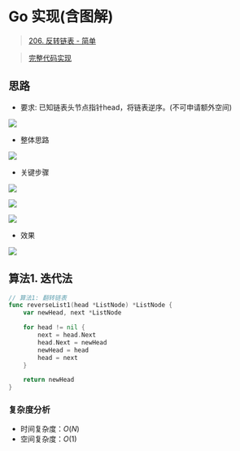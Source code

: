 # Go 实现(含图解)

> [206. 反转链表 - 简单](https://leetcode-cn.com/problems/reverse-linked-list/)

> [完整代码实现](https://github.com/bingohuang/go-codes/blob/master/leetcode/editor/cn/p206_d1_ReverseLinkedList_test.go)

## 思路
- 要求: 已知链表头节点指针head，将链表逆序。(不可申请额外空间)

![](https://leetcode-cn.oss-cn-hangzhou.aliyuncs.com/p206/p206-1.png)

- 整体思路

![](https://leetcode-cn.oss-cn-hangzhou.aliyuncs.com/p206/p206-2.png)

- 关键步骤

![](https://leetcode-cn.oss-cn-hangzhou.aliyuncs.com/p206/p206-9.png)

![](https://leetcode-cn.oss-cn-hangzhou.aliyuncs.com/p206/p206-10.png)

![](https://leetcode-cn.oss-cn-hangzhou.aliyuncs.com/p206/p206-11.png)

- 效果

![](https://leetcode-cn.oss-cn-hangzhou.aliyuncs.com/p206/p206-12.png)

## 算法1. 迭代法
```go
// 算法1: 翻转链表
func reverseList1(head *ListNode) *ListNode {
	var newHead, next *ListNode

	for head != nil {
		next = head.Next
		head.Next = newHead
		newHead = head
		head = next
	}

	return newHead
}
```

### 复杂度分析
- 时间复杂度：$O(N)$
- 空间复杂度：$O(1)$